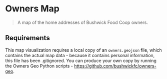 # Owners Map
> A map of the home addresses of Bushwick Food Coop owners.

## Requirements

This map visualization requires a local copy of an `owners.geojson` file, which contains the actual map data - because it contains personal information, this file has been .gitignored. You can produce your own copy by running the Owners Geo Python scripts - https://github.com/bushwickfc/owners-geo.
